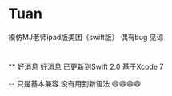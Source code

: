 # Tuan
模仿MJ老师ipad版美团（swift版） 偶有bug 见谅
#
** 好消息 好消息 已更新到Swift 2.0 基于Xcode 7  

-- 
只是基本兼容 没有用到新语法 😄😄😄😄
